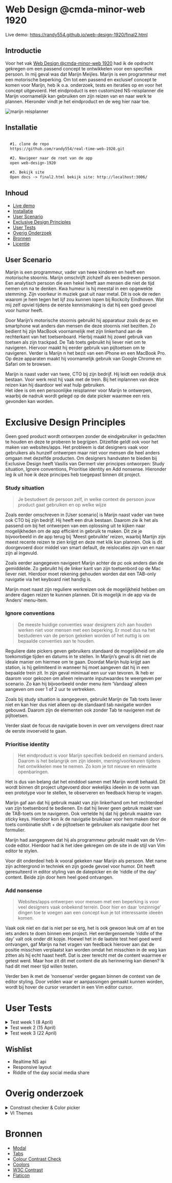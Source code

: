 # Web Design @cmda-minor-web 1920

Live demo: https://randy554.github.io/web-design-1920/final2.html

## Introductie

Voor het vak [Web Design @cmda-minor-web 1920](https://github.com/cmda-minor-web/web-design-1920) had ik de opdracht gekregen om een passend concept te ontwikkelen voor een specifiek persoon. 
In mij geval was dat Marijn Meijles. Marijn is een programmeur met een motorische beperking. Om tot een passend en exclusief concept te komen voor Marijn, heb ik o.a. onderzoek, tests en iteraties op en voor het 
concept uitgevoerd. Het eindproduct is een customized NS-reisplanner die Marijn voornamelijk kan gebruiken om zijn reizen van en naar werk te plannen. Hieronder vindt je het eindproduct en de weg hier naar toe. 


![marijn reisplanner](docs/img/Marijnreisplanner.png)

## Installatie

```markdown
 
  #1. clone de repo
  https://github.com/randy554/real-time-web-1920.git

  #2. Navigeer naar de root van de app
  open web-design-1920

  #3. Bekijk site
  Open docs -> final2.html bekijk site: http://localhost:3006/

```
## Inhoud

* [Live demo](#Introductie)
* [Installatie](#Installatie)
* [User Scenario](#user-scenario)
* [Exclusive Design Principles](#exclusive-design-principles)
* [User Tests](#user-tests)
* [Overig Onderzoek](#overig-onderzoek)
* [Bronnen](#bronnen)
* [Licentie](#licentie)


## User Scenario

Marijn is een programmeur, vader van twee kinderen en heeft een motorische stoornis. Marijn omschrijft zichzelf als een bedreven persoon.
Een analytisch persoon die een hekel heeft aan mensen die niet de tijd nemen om na te denken. Kwa humeur is hij meestal in een opgewekte stemming. 
Zijn voorkeur in muziek gaat uit naar metal. Dit is ook de reden waarom je hem tegen het lijf zou kunnen lopen bij Rockcity Eindhoven. 
Wat mij zelf opviel tijdens de eerste kennismaking is dat hij een goed gevoel voor humor heeft.

Door Marijn’s motorische stoornis gebruikt hij apparatuur zoals de pc en smartphone wat anders dan mensen die deze stoornis niet bezitten. 
Zo bedient hij zijn MacBook voornamelijk met zijn linkerhand aan de rechterkant van het toetsenboard. Hierbij maakt hij zowel gebruik van toetsen als zijn trackpad. 
De Tab toets gebruikt hij liever niet om te navigeren. Hiervoor maakt hij eerder gebruik van pijltoetsen om te navigeren. 
Verder is Marijn n het bezit van een iPhone en een MacBook Pro.  Op deze apparaten maakt hij voornamelijk gebruik van Google Chrome en Safari om te browsen.  

Marijn is naast vader van twee, CTO bij zijn bedrijf. Hij leidt een redelijk druk bestaan. Voor werk reist hij vaak met de trein. 
Bij het inplannen van deze reizen kan hij daardoor wel wat hulp gebruiken.  
Het idee is om een persoonlijke reisplanner voor Marijn te ontwerpen, waarbij de nadruk wordt gelegd op de date picker waarmee een reis gevonden kan worden. 


# Exclusive Design Principles

Geen goed product wordt ontworpen zonder de eindgebruiker in gedachten te houden en deze te proberen te begrijpen. 
Ditzelfde geldt ook voor het maken van websites/apps. Het probleem is dat designers vaak voor gebruikers als hunzelf ontwerpen maar niet voor mensen die heel anders omgaan met dezelfde producten. 
Om designers handvaten te bieden bij Exclusive Design heeft Vasilis van Germert vier principes ontworpen: Study situation, Ignore conventions, Prioritise identity en Add nonsense. 
Hieronder leg ik uit hoe ik deze principes heb toegepast binnen dit project.


### Study situation

> Je bestudeert de persoon zelf, in welke context de persoon jouw product gaat gebruiken en op welke wijze

Zoals eerder omschreven in [User scenario] is Marijn naast vader van twee ook CTO bij zijn bedrijf. Hij heeft een druk bestaan. 
Daarom zie ik het als passend om bij het ontwerpen van een oplossing uit te kijken naar mogelijkheden om de app efficiënt in gebruik te maken. 
Dit zie je bijvoorbeeld in de app terug bij ‘Meest gebruikte’ reizen, waarbij Martijn zijn meest recente reizen te zien krijgt en deze met klik kan plannen. 
Ook is dit doorgevoerd door middel van smart default, de reislocaties zijn van en naar zijn al ingevuld.

Zoals eerder aangegeven navigeert Marijn achter de pc ook anders dan de gemiddelde. Zo gebruikt hij de linker kant van zijn toetsenbord op de Mac liever niet. 
Hierdoor moet rekening gehouden worden dat een TAB-only navigatie via het keyboard niet handig is.

Marijn moet naast zijn reguliere werkreizen ook de mogelijkheid hebben om andere dagen reizen te kunnen plannen. 
Dit is mogelijk in de app via de ‘Anders’ menu-item.

### Ignore conventions

> De meeste huidige conventies waar designers zich aan houden werken niet voor mensen met een beperking. Er moet dus na het bestuderen van de person gekeken worden of het nuttig is om bepaalde conventies aan te houden.

Reguliere date pickers geven gebruikers standaard de mogelijkheid om alle toekomstige tijden en datums in te stellen. 
In Marijn’s geval is dit niet de ideale manier om hiermee om te gaan. Doordat Marijn hulp krijgt aan station, is hij gelimiteerd in wanneer hij moet aangeven dat hij in een bepaalde trein zit. 
In zijn geval minimaal een uur van tevoren. Ik heb er daarom voor gekozen om alleen relevante inputwaardes te weergeven per scenario. 
Zo kan hij bijvoorbeeld onder menu item ‘Vandaag’ alleen aangeven om over 1 of 2 uur te vertrekken.

Zoals bij study situation is aangegeven, gebruikt Marijn de Tab toets liever niet en kan hier dus niet alleen op de standaard tab navigatie worden gebouwd. 
Daarom zijn de elementen ook zonder Tab te navigeren met de pijltoetsen.

Verder slaat de focus de navigatie boven in over om vervolgens direct naar de eerste invoerveld te gaan.

### Prioritise identity

> Het eindproduct is voor Marijn specifiek bedoeld en niemand anders. Daarom is het belangrijk om zijn ideeën, mening/voorkeuren tijdens het ontwikkelen mee te nemen. Zo kom je tot nieuwe en relevante openbaringen.  

Het is dus van belang dat het einddoel samen met Marijn wordt behaald. Dit wordt binnen dit project uitgevoerd door wekelijks ideeën in de vorm van een prototype voor te stellen, te observeren en feedback hierop te vragen.

Marijn gaf aan dat hij gebruik maakt van zijn linkerhand om het rechterdeel van zijn toetsenbord te bedienen. 
En dat hij liever geen gebruik maakt van de TAB-toets om te navigeren. Ook vertelde hij dat hij gebruik maakte van sticky keys. 
Hierdoor kon ik de navigatie bruikbaar voor hem maken door de toets combinatie shift + de pijltoetsen te gebruiken als navigatie door het formulier.

Marijn had aangegeven dat hij als programmeur gebruikt maakt van de Vim-code editor. Hierdoor had ik het idee gekregen om de site in de stijl van Vim editor te stylen. 

Voor dit onderdeel heb ik vooral gekeken naar Marijn als persoon. Met name zijn achtergrond in techniek en zijn goede gevoel voor humor. 
Dit heeft geresulteerd in editor styling van de datepicker en de ‘riddle of the day’ content. Beide zijn door hem heel goed ontvangen. 

### Add nonsense

> Websites/apps ontwerpen voor mensen met een beperking is voor veel designers vaak onbekend terrein. Door hier en daar ‘onzinnige’ dingen toe te voegen aan een concept kun je tot interessante ideeën komen.

Vaak ook niet en dat is niet per se erg, het is ook gewoon leuk om af en toe iets anders te doen binnen een project. 
Het eerdergenoemde ‘riddle of the day’ valt ook onder dit kopje. 
Hoewel het in de laatste test heel goed werd ontvangen, gaf Marijn na het vragen van feedback hierover aan dat de positie misschien verplaatst kan worden omdat het misschien in de weg kan zitten als hij echt haast heeft. 
Dat is zeer terecht met de content waarmee er getest werd. Maar hoe zit dit met content die als herinnering kan dienen? 
Ik had dit met meer tijd willen testen.
 
Verder ben ik met de ‘nonsense’ verder gegaan binnen de context van de editor styling. Door velden waar er aanpassingen gemaakt kunnen worden, wordt bij hover de cursor verandert in een Vim editor cursor. 

# User Tests

<details>

<summary>Test week 1 (8 April) </summary>

#### Wie is Marijn Meijles)

Marijn is een programmeur, vader van twee kinderen en heeft een motorische stoornis. Marijn omschrijft zichzelf als een bedreven persoon. Een analytisch persoon die een hekel heeft aan mensen die niet de tijd nemen om na te 
denken. Kwa humeur is hij meestal in een opgewekte stemming. Zijn voorkeur in muziek gaat uit naar metal. Dit is ook de reden
waarom je hem tegen het lijf zou kunnen lopen bij Rockcity Eindhoven. Wat mij zelf opviel tijdens de eerste kennismaking is dat hij
een goed gevoel voor humor heeft.   

#### Testsessie
Op 8 April om 16:00 uur had mijn groep en ik een kennismakingsgesprek met Marijn Meijles. Voorafgaand hadden wij
gezamenlijk een aantal vragen bedacht die wij relevant achtte. Om meer inzicht te krijgen hadden wij ook naar de gekeken van studenten van vorig jaar. 

![bevindingen](docs/img/deskresearch_Marijn%20.png)

Verder hadden wij als groep één prototype die door Marijn getest moest 
worden. Ook hadden wij één persoon aangewezen die al onze vragen via de webcam & mic ging stellen. In het begin van het 
gesprek werden er vragen gesteld om Marijn als persoon beter te leren kennen. Dit waren vragen als hoe hij zichzelf zou 
omschrijven, wat hij in zijn vrije tijd doet en wat zijn voorkeur in muziek is. Na dit werden er vragen gesteld over zijn
gebruik van apparatuur en software. Zo gaf hij aan gebruik te maken van een MacBook en een iPhone XR die draaien op 
OS X en iOS. Ook gaf hij aan voornamelijk gebruik te maken van Google Chrome en Safari, en dat hij voor 
testdoeleinde bereid was om andere browsers te installeren. Hierna volgde er vragen die over hij op dit moment navigeert
op websites. Hierbij vertelde Marijn dat hij veel gebruik maakte van zijn linkerhand aan de rechterkant van het toetsenbord. 
Hij maakt hier voornamelijk gebruik van de HJKL en pijltoetsen om te navigeren. Ook gaf hij aan weinig gebruik te maken van de TAB toets maar in plaats
daarvan de Spacebar Toets. Ook gaf hij aan gebruik maakt van sticky keys (hierbij blijft een toets ingedrukt totdat er
een vervolg toets wordt ingedrukt).

Na dat we door al onze vragen heen waren, ging we verder met het testen van de prototype. De prototype bestond uit zes verschillende
date & timepickers. Daarbij observeerde wij hoe Marijn met de verschillende input types omging, zowel op de site en webcam. Een
opvallende bevinden was dat hij toch wel meer gebruik maakt van de trackpad dan dat hij eerder aangaf in het interview. Zolang
de targets groot genoeg waren was dit minder een probleem om hier gebruik van te maken. Een ander bevinding was dat er niet
altijd goede feedback was na het uitvoeren van een handeling of dat er geen toelichting stond bij die input waardoor de opdracht
af en toe onduidelijk kon zijn.    

**Bevindingen**

#### Hoe ging de test

Begin van de test hadden we wat problemen om Marijn te verstaan. Dit werdt veel beter toen hij van
plek veranderde. Het werken met Jitsi was niet echt een probleem voor Marijn, hij kon vrij makkelijk de mic gebruiken en zijn
scherm delen. Het was jammer dat wij zijn handen niet konden zien bewegen op het toetsenbord en trackpad. Het prototype
was op zich een goed idee. Het idee was om Marijn met verschillende datepickers te laten werken en dit te observeren. Helaas was onze prototype
niet helemaal goed getest waardoor bepaalde onderdelen niet helemaal naar behoren werkte. Voor de volgende keer zou het handig 
zijn als:

- er een extra camera aanwezig zou zijn die zijn handbewegingen op het toetsenbord en trackpad kan vastleggen
- de prototype volledig getest wordt op fouten voor gebruik
- tijdens de prototype test gebruik gemaakt kan worden van screenrecording
- tijd voor handelingen in de gaten gehouden kan worden

</details>


<details>

<summary>Test week 2 (15 April) </summary>

Uit test 1 kwamen een aantal grote bevindingen naar voren, namelijk:

-	Marijn is papa van twee en een drukke CTO
-	Favoriete muziekgenre is metal
-	Schrikt niet snel van een technische uitdaging
-	Gebruikt Google Chrome/Safari op Apple devices (MacBook/IPhone).
-	Marijn gebruikt voornamelijk zijn linkerhand aan de rechterkant van het toetsenbord
-	Maakt het meest gebruik van `HJKL` -en `pijltoetsen`, zijn trackpad en sticky keys.


Met deze bevindingen stelde ik mijzelf deze vraag: 

> *Hoe kan Marijn a.d.h.v. zijn voorkeur voor navigeren een datepicker op een efficiënte en prettige manier invullen?*

Na wat deskresearch & brainstormen eindigde ik met deze schets voor het prototype:

![bevindingen](docs/img/schets%20protype%202.jpg)

Het prototype was zo ontworpen om efficiënt te zijn. Dit vertaalde zich in het ontwerp door het elimineren van elementen die niet relevant zijn in de context waarin Marijn deze zou gaan gebruiken. 
Een voorbeeld hiervan is dat er geen jaartal ingevoerd hoefde te worden. Ook zijn er weer knoppen toegevoegd om ditzelfde doel te bereiken zoals het toevoegen van de ‘Morgen knop. 
Met deze knop is het mogelijk om met een handeling de volgende dag te selecteren.

##### Datepicker V1
![prototype v1](docs/img/MarijndatepickerV1.png) 

##### Datepicker V2 
![prototype v2](docs/img/MarijndatepickerV2.png)


Hierbij was de dagen invoerveld vervangen met daadwerkelijke dagen van de week, zodat Marijn hiervoor niet zelf dag associaties hoefde te maken.  
Ook werd de tijden veld vervangen met over +1,2,3 uur selectieveld. Het idee hierachter was om hem zo snel mogelijk tijd te kunnen laten aangeven. 
Dus over 1,2 uur boven op de huidige tijd in plaats van dit per uur en minuut aan te geven. 
Marijn kon trouwens ook alleen een uur van tevoren aangeven aan de NS in welke trein hij zat om zo opgehaald te kunnen worden.

**Testplan**

Ik wil Marijn in het begin uitleggen wat het concept is. Daarna wil ik Marijn door een soort A/B test laten lopen. 
Deze bestaat uit 2 soortgelijke sites. De één is meer gericht op het navigeren met de trackpad en de ander meer gericht op het gebruik van bepaalde keys.

````text
Ik wil bij beide Marijn een opdracht geven en observeren hoe dit verloopt.

Voor observatie
* Hoe lang duurt dit ongeveer?
* Gaat hij in een keer naar de juiste buttons/input?
* Waar heeft hij moeite mee?

Eventuele vragen
* Is het gebruik van de app te volgen?
* Wat vindt u van de navigatie via de speciale keys?
* Wat vindt u van de layout van de app? 
* Heeft u nog tips, opmerkingen of toevoegingen voor deze app?  
````

**Bevindingen**

De werking van de app was niet helemaal te volgen. Dit kwam onder andere doordat alle opties in een keer getoond werden. 
De “over 1 uur” knop was verwarrend. De knop was in de context van vandaag een goede toevoeging maar niet voor de planning van morgen. 
De speciale keys voor de velden was handig maar ook weer verwarrend. De HJKL toetsen die aan de input velden en buttons was meegegeven waren voor Marijn verwarrend omdat de HJKL toetsen vanuit de VI editor als pijltoetsen dienen en hier was dat niet het geval. 
Ook was het concept waarvoor de datepicker gebruikt werd niet helemaal duidelijk. Dit moest ik expliciet uitleggen want er stond alleen ‘datepicker’ bovenaan de pagina. 
En bij de input velden stond er alleen het bijschrift ‘vertrek’.
Verder gaf Marijn ook aan dat hij standaard op maandag 09:30 van Eindhoven naar Amsterdam reist.
Hij heeft af en toe ook aparte reizen die hij maakt zoals af en toe zit hij in een hotel. Dus hier moet ook rekening mee worden gehouden dat hij niet alleen op standaard dagen tijden reist. 
Dus alleen een default is niet voldoende.

**Relevante observaties en feedback bij test van collega’s**

* Knoppen en andere elementen hoeven niet overdreven groot gemaakt te worden voor minder travel, hij irriteert zich hier eerder aan. 

* Sommige van de velden waren foutgevoelig zoals text input velden

**Hoe ging de test:**

Tijdens de test had ik last van internetproblemen. 
De test verliep hierdoor allesbehalve naar behoren. Ik kon hierdoor Martijn niet verstaan en hij mij ook niet. 
Hierdoor kon ik niet meteen het regie nemen met de test zoals ik had gepland. 
Het gevolg hierdoor was dat hij alvast van start ging en scenario’s ging uitproberen die ik niet per se had voorbereid. 
Hierdoor werden er wel fouten ontdekt zoals invoerwaardes die niet helemaal logisch waren in een bepaalde context. 
Gelukkig was er achteraf nog de ruimte om de test rustig doorlopen met Martijn en hem hierdoor te kunnen observeren en vragen op feedback.  
De test deed naar mij gevoel over het algemeen best wel lang. Ik denk dat dit een combinatie was van dat we niet een goed overzicht hadden van wie er allemaal nog aan de beurt moest komen en hoelang de test zou gaan duren. 

Voor de volgende keer zou het handig zijn als:

* Na het live gaan test of je audio/spraak en overige dingen het goed doen.
* Zorg dat de elementen die je in je prototype gebruikt goed werkend zijn of geeft dit bij voorbaat aan.
* Presenteer een overzicht met alle deelnemers aan de test in volgorde en hoeveel tijd iedere test ongeveer gaat/mag duren.

</details>

<details>

<summary>Test week 3 (22 April) </summary>

**De test**

De test met Marijn begon weer stip om 16:00 uur. Vasilis had na feedback van vorige week weer de moeite gedaan om bij Marijn op locatie te gaan en de test op te zetten. De test ging naar mij gevoel beter dan vorige week (test 2). Vooral vlotter naar mijn gevoel. Mensen waren tijdig aanwezig, het opzetten van de test verliep sneller en ook verliepen de gesprekken sneller naar mij gevoel. Ik kreeg het idee dat mensen beter wisten wat ze wilde weten. 

**Testplan**

Uit de voorgaande test kwam vooral naar voren dat de context waarin bepaalde elementen zich bevonden niet altijd helemaal duidelijk waren. Hierdoor heb ik het concept omgegooid en een ander benaderingen genomen om opties te kunnen presenteren aan Marijn. Uit de test wil ik graag zien of Marijn de context snapt van de opties die worden gepresenteerd. Ik wil kijken of Marijn zijn weg kan vinden bij het plannen van een reis. Ik wil kijken of Marijn redelijk snel kan navigeren. Verder wil ik wat Marijn van het concept ‘riddle of the day’ vindt. Ook wil ik weten wat Marijn van de code editor layout vindt. 

````text
Introductie

*    Hoe gaat het? 
*    Klaar voor test? 
*    Uitleg gang van zaken test.

Disclaimer

*    Aangeven data is niet realtime.

Opdrachten


*    Je zit in Amsterdam en je wilt over 1 uur een trein hebben naar Eindhoven.

*    Je wilt morgen om 7 uur van Eindhoven naar Amsterdam een reis hebben.

Vragen

*	Je gaf de vorige keer aan dat input velden onder ‘Vandaag’, ‘Morgen’ en ‘Anders’ niet helemaal in context was en daarom onduidelijk of niet passend. Is dat nu wel beter?

*	Is de ‘Morgen’ optie nog relevant aangezien de ‘Anders’ opties ook beschikbaar is? 

*	Wat vindt je van de ‘Raadsel van de dag’? Staat hij als pop-up goed of zou je deze liever ergens anders willen zien?

*	De formulieren onder de kopjes ‘Meest gebruikt’ en 'Nieuwe planning' staan nu standaard uitgeklapt, zou je dit zo willen houden of standaard één kopje willen dicht geklapt hebben?

*	Zou je behoefte hebben aan de optie om uit verschillende thema kleuren voor de layout te kunnen selecteren?

*	Zijn er nog andere verbeteringen of ideeën die je mist en toegevoegd zou willen zien?

````

**Bevindingen**

Marijn gaf aan dat hij de context van de inputvelden nu wel duidelijk vond. Dit viel mij zelf ook eerder op toen ik hem de opdrachten gaf om uit te voeren.  
Zo wist hij bij opdracht 1 meteen dat het handiger was om het formulier onder ‘Meest gebruikt’ te gebruiken. Ook onder het formulier van ‘Nieuwe planning’ wist hij zich goed te navigeren. 
Opvallend was wel is dat hij hier in tegenstelling tot het ‘Meest gebruikt’ formulier na het invullen van het tijdstip niet de planning knop in één keer aanklikte. 
Ik vermoed dat dit mogelijk zou kunnen komen omdat het hier om een select input ging in plaatst van een tekst input. Een mogelijke iteratie hierop zou kunnen zijn dat na het selecteren van een waarde, er direct de resultaten worden getoond. 
Dit zou uiteraard getest moeten worden. Verder gaf hij aan dat voor Morgen niet alle tijden beschikbaar waren. 
Dit klopt dit was een fout van mij. Dat bepaalde tijden expliciet disabled waren had ik over het hoofd gezien. 
Marijn gaf verder aan dat de ‘Morgen‘ optie met de aanwezigheid van de ‘Anders’ optie nog steeds relevant was om te behouden in het ontwerp. 
Dit bevestigt het nut voor Marijn om opties te bieden onder verschillende context. 

Marijn was erg enthousiast over de code editor layout met name de titel van de reisplanner. 
Wel gaf hij aan dat het kleurcontrast van de input tekstvelden wellicht beter konden. Ook gaf Marijn aan dat het niet nodig was om één van de formulieren standaard te verbergen om mogelijk meer overzicht te realiseren op de pagina. 
Ik had zelf ook geobserveerd dat hij redelijk snel van de ‘Meest gebruikt’ naar de ‘Niewe planner’ formulier navigeerde. Verder heeft Marijn niets aangegeven over de eventuele toevoeging van toetsen als aanvulling op de huidige navigatie. 
Marijn vond het idee van de ‘riddle of the day’ wel leuk maar, gaf ook aan dat hij dit liever op een andere plek zou willen terugzien. Als hij snel een treinrit wil zoeken wil hij niet dat dit in de weg zit. 


**Relevante observaties en feedback bij test van collega’s**

*	HJKL toetsen niet goed geïmplementeerd waardoor er irritatie en verwarring ontstond bij Marijn.

*	Tester had alleen toetsenbord als navigatie, Marijn gaf aan dat hij ook gebruik maakt van zijn trackpad.

*	Marijn gaf aan dat gekozen toets voor een handeling lastig is omdat hij hier waarschijnlijk vaak per ongeluk naast zal slaan. 

*	Marijn gaf aan dat elke actie minder is beter is. Onnodige wizard bij prototype van tester.


**Verbeteringen na Test 3**

*	Kleurencontrast inputvelden aanpassen
*	Popup verplaatsen 

</details>

Wishlist
------
- Realtime NS api
- Responsive layout
- Riddle of the day social media share

# Overig onderzoek

<details>

<summary>Constrast checker & Color picker</summary>

Toen Marijn in test week 3 aangaf dat de achtergrondskleuren van de invoervelden niet zo goed zichtbaar waren, had ik 
door middel van deskresearch nieuwe kleuren geselecteerd en deze getest op contrast met een aangeranden tool van `W3C`. 

![Contrast checker](docs/img/contrast_check.png)

Color picker

![Color picker](docs/img/colorpalette2.png)

</details>

<details>

<summary>VI Themes</summary>

Voor het stylen van de pagina heb ik door middel van deskresearch inspiratie op gedaan bij bestaande themas van de Vim editor.

Theme 1

![Theme 1](docs/img/themas/theme1.png)

Theme 2

![Theme 2](docs/img/themas/theme2.png)

</details>
 
# Bronnen

 * [Modal](https://www.w3schools.com/howto/howto_css_delete_modal.asp)
 * [Tabs](https://www.w3schools.com/howto/howto_js_tabs.asp)
 * [Colour Contrast Check](https://snook.ca/technical/colour_contrast/colour.html#fg=FFFFFF,bg=01161E)
 * [Coolors](https://coolors.co/084356-01161e-598392-aec3b0-eff6e0)
 * [W3C Contrast](https://www.w3.org/TR/UNDERSTANDING-WCAG20/visual-audio-contrast-contrast.html)
 * [Flaticon](https://www.flaticon.com/home)

 

<!-- Add a link to your live demo in Github Pages 🌐-->

<!-- ☝️ replace this description with a description of your own work -->

<!-- replace the code in the /docs folder with your own, so you can showcase your work with GitHub Pages 🌍 -->

<!-- Add a nice poster image here at the end of the week, showing off your shiny frontend 📸 -->

<!-- Maybe a table of contents here? 📚 -->

<!-- How about a section that describes how to install this project? 🤓 -->

<!-- ...but how does one use this project? What are its features 🤔 -->

<!-- Maybe a checklist of done stuff and stuff still on your wishlist? ✅ -->

<!-- How about a license here? 📜 (or is it a licence?) 🤷 -->



